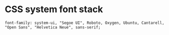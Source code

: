 # CSS system font stack

	font-family: system-ui, "Segoe UI", Roboto, Oxygen, Ubuntu, Cantarell, "Open Sans", "Helvetica Neue", sans-serif;
